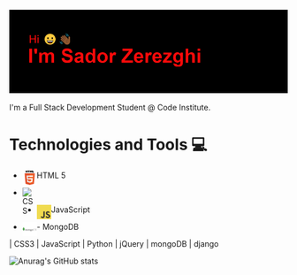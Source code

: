 ![Header](header.png)

I'm a Full Stack Development Student @ Code Institute.

# **Technologies and Tools** 💻

- <img align="left" alt="HTML5" width="26px" src="https://raw.githubusercontent.com/github/explore/80688e429a7d4ef2fca1e82350fe8e3517d3494d/topics/html/html.png" /> HTML 5

- <img align="left" alt="CSS" width="26px" src="https://cdn.jsdelivr.net/gh/devicons/devicon@v2.12.0/devicon.min.css" />

- <img align="left" alt="JavaScript" width="26px" src="https://raw.githubusercontent.com/github/explore/80688e429a7d4ef2fca1e82350fe8e3517d3494d/topics/javascript/javascript.png" /> JavaScript

- <img align="left" alt="MongoDB" width="26px" src="https://raw.githubusercontent.com/github/explore/80688e429a7d4ef2fca1e82350fe8e3517d3494d/topics/mongodb/mongodb.png" /> - MongoDB



 | CSS3 | JavaScript | Python | jQuery | mongoDB | django


![Anurag's GitHub stats](https://github-readme-stats.vercel.app/api?username=anuraghazra&theme=dark&show_icons=true)
